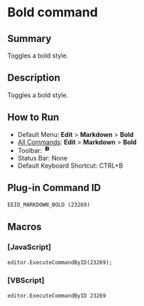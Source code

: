# Bold command

## Summary

Toggles a bold style.

## Description

Toggles a bold style.

## How to Run

- Default Menu: **Edit** \> **Markdown** \> **Bold**
- [All Commands](../tools/all_commands): **Edit** \> **Markdown** \> **Bold**
- Toolbar: ![](../../images/bold.gif)
- Status Bar: None
- Default Keyboard Shortcut: CTRL+B

## Plug-in Command ID

```
EEID_MARKDOWN_BOLD (23269)
```

## Macros

### \[JavaScript\]

```
editor.ExecuteCommandByID(23269);
```

### \[VBScript\]

```
editor.ExecuteCommandByID 23269
```
